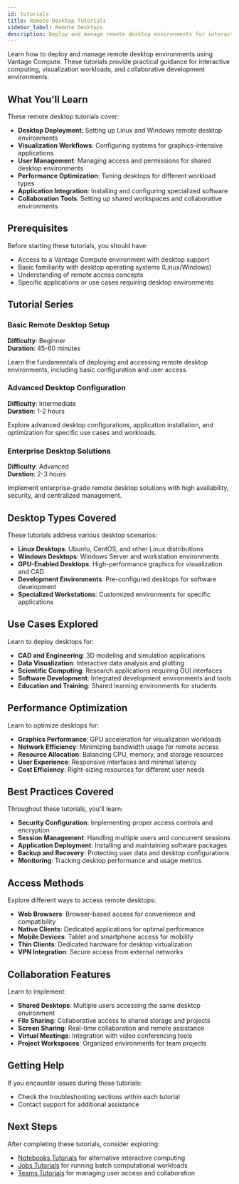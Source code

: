```yaml
---
id: tutorials
title: Remote Desktop Tutorials
sidebar_label: Remote Desktops
description: Deploy and manage remote desktop environments for interactive computing and visualization.
---
```


Learn how to deploy and manage remote desktop environments using Vantage Compute. These tutorials provide practical guidance for interactive computing, visualization workloads, and collaborative development environments.

## What You'll Learn

These remote desktop tutorials cover:

- **Desktop Deployment**: Setting up Linux and Windows remote desktop environments
- **Visualization Workflows**: Configuring systems for graphics-intensive applications
- **User Management**: Managing access and permissions for shared desktop environments
- **Performance Optimization**: Tuning desktops for different workload types
- **Application Integration**: Installing and configuring specialized software
- **Collaboration Tools**: Setting up shared workspaces and collaborative environments

## Prerequisites

Before starting these tutorials, you should have:

- Access to a Vantage Compute environment with desktop support
- Basic familiarity with desktop operating systems (Linux/Windows)
- Understanding of remote access concepts
- Specific applications or use cases requiring desktop environments

## Tutorial Series

### Basic Remote Desktop Setup

**Difficulty**: Beginner  
**Duration**: 45-60 minutes

Learn the fundamentals of deploying and accessing remote desktop environments, including basic configuration and user access.

### Advanced Desktop Configuration

**Difficulty**: Intermediate  
**Duration**: 1-2 hours

Explore advanced desktop configurations, application installation, and optimization for specific use cases and workloads.

### Enterprise Desktop Solutions

**Difficulty**: Advanced  
**Duration**: 2-3 hours

Implement enterprise-grade remote desktop solutions with high availability, security, and centralized management.

## Desktop Types Covered

These tutorials address various desktop scenarios:

- **Linux Desktops**: Ubuntu, CentOS, and other Linux distributions
- **Windows Desktops**: Windows Server and workstation environments
- **GPU-Enabled Desktops**: High-performance graphics for visualization and CAD
- **Development Environments**: Pre-configured desktops for software development
- **Specialized Workstations**: Customized environments for specific applications

## Use Cases Explored

Learn to deploy desktops for:

- **CAD and Engineering**: 3D modeling and simulation applications
- **Data Visualization**: Interactive data analysis and plotting
- **Scientific Computing**: Research applications requiring GUI interfaces
- **Software Development**: Integrated development environments and tools
- **Education and Training**: Shared learning environments for students

## Performance Optimization

Learn to optimize desktops for:

- **Graphics Performance**: GPU acceleration for visualization workloads
- **Network Efficiency**: Minimizing bandwidth usage for remote access
- **Resource Allocation**: Balancing CPU, memory, and storage resources
- **User Experience**: Responsive interfaces and minimal latency
- **Cost Efficiency**: Right-sizing resources for different user needs

## Best Practices Covered

Throughout these tutorials, you'll learn:

- **Security Configuration**: Implementing proper access controls and encryption
- **Session Management**: Handling multiple users and concurrent sessions
- **Application Deployment**: Installing and maintaining software packages
- **Backup and Recovery**: Protecting user data and desktop configurations
- **Monitoring**: Tracking desktop performance and usage metrics

## Access Methods

Explore different ways to access remote desktops:

- **Web Browsers**: Browser-based access for convenience and compatibility
- **Native Clients**: Dedicated applications for optimal performance
- **Mobile Devices**: Tablet and smartphone access for mobility
- **Thin Clients**: Dedicated hardware for desktop virtualization
- **VPN Integration**: Secure access from external networks

## Collaboration Features

Learn to implement:

- **Shared Desktops**: Multiple users accessing the same desktop environment
- **File Sharing**: Collaborative access to shared storage and projects
- **Screen Sharing**: Real-time collaboration and remote assistance
- **Virtual Meetings**: Integration with video conferencing tools
- **Project Workspaces**: Organized environments for team projects

## Getting Help

If you encounter issues during these tutorials:

- Check the troubleshooting sections within each tutorial
- Contact support for additional assistance

## Next Steps

After completing these tutorials, consider exploring:

- [Notebooks Tutorials](/platform/notebooks/tutorials/) for alternative interactive computing
- [Jobs Tutorials](/platform/jobs/tutorials/) for running batch computational workloads
- [Teams Tutorials](/platform/teams/tutorials/) for managing user access and collaboration
